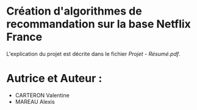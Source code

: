 # Création d'algorithmes de recommandation sur la base Netflix France
L'explication du projet est décrite dans le fichier *Projet - Résumé.pdf*.  

# Autrice et Auteur :
* CARTERON Valentine
* MAREAU Alexis
